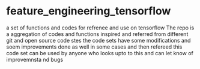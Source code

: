# feature_engineering_tensorflow
a set of functions and codes for refrenee and use on tensorflow 
The repo is a aggregation of codes and functions inspired and referred from different git and open source code stes 
the code sets have some modifications and soem improvements done as well in some cases and then refereed 
this code set can be used by anyone who looks upto to this and can let know of improvemnsta nd bugs 

